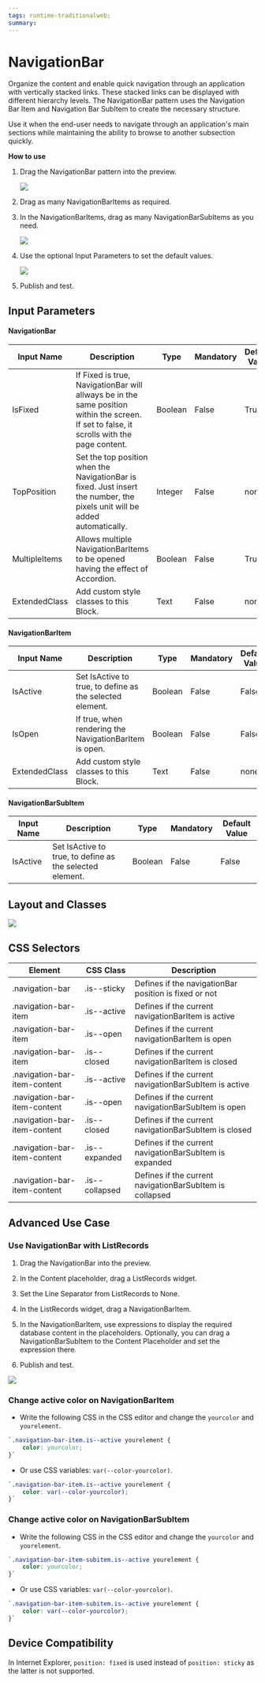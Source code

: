 ```yaml
---
tags: runtime-traditionalweb; 
summary: 
---
```


# NavigationBar

Organize the content and enable quick navigation through an application with vertically stacked links. These stacked links can be displayed with different hierarchy levels. The NavigationBar pattern uses the Navigation Bar Item and Navigation Bar SubItem to create the necessary structure.

Use it when the end-user needs to navigate through an application's main sections while maintaining the ability to browse to another subsection quickly. 

**How to use**

1. Drag the NavigationBar pattern into the preview.

    ![](images/navigationbar-image-1.png?width=500)

1. Drag as many NavigationBarItems as required.

1. In the NavigationBarItems, drag as many NavigationBarSubItems as you need.

    ![](images/navigationbar-image-2.png)

1. Use the optional Input Parameters to set the default values.

    ![](images/navigationbar-image-3.png)

1. Publish and test.



## Input Parameters
#### NavigationBar
| **Input Name** |  **Description** |  **Type** | **Mandatory** | **Default Value** |
|---|---|---|---|---|
| IsFixed  |  If Fixed is true, NavigationBar will allways be in the same position within the screen. If set to false, it scrolls with the page content. |  Boolean | False | True |
| TopPosition  |  Set the top position when the NavigationBar is fixed. Just insert the number, the pixels unit will be added automatically. |  Integer | False | none |
| MultipleItems  |  Allows multiple NavigationBarItems to be opened having the effect of Accordion. |  Boolean | False | True |
| ExtendedClass  |  Add custom style classes to this Block. | Text | False | none |

#### NavigationBarItem
| **Input Name** |  **Description** |  **Type** | **Mandatory** | **Default Value** |
|---|---|---|---|---|
| IsActive  |  Set IsActive to true, to define as the selected element. |  Boolean | False | False |
| IsOpen  |  If true, when rendering the NavigationBarItem is open. |  Boolean | False | False |
| ExtendedClass  |  Add custom style classes to this Block. | Text | False | none |

#### NavigationBarSubItem
| **Input Name** |  **Description** |  **Type** | **Mandatory** | **Default Value** |
|---|---|---|---|---|
| IsActive  |  Set IsActive to true, to define as the selected element. |  Boolean | False | False |
  
## Layout and Classes

![](images/navigationbar-image-4.png)

## CSS Selectors

| **Element** |  **CSS Class** |  **Description**  |
| ---|---|---  
| .navigation-bar |  .is--sticky|  Defines if the navigationBar position is fixed or not  |
| .navigation-bar-item | .is--active |  Defines if the current navigationBarItem is active  |
| .navigation-bar-item | .is--open |  Defines if the current navigationBarItem is open  |
| .navigation-bar-item | .is--closed |  Defines if the current navigationBarItem is closed  |
| .navigation-bar-item-content | .is--active |  Defines if the current navigationBarSubItem is active  |
| .navigation-bar-item-content | .is--open |  Defines if the current navigationBarSubItem is open  |
| .navigation-bar-item-content | .is--closed |  Defines if the current navigationBarSubItem is closed  |
| .navigation-bar-item-content | .is--expanded |  Defines if the current navigationBarSubItem is expanded  |
| .navigation-bar-item-content | .is--collapsed |  Defines if the current navigationBarSubItem is collapsed  |


## Advanced Use Case

### Use NavigationBar with ListRecords

1. Drag the NavigationBar into the preview.

1. In the Content placeholder, drag a ListRecords widget.

1. Set the Line Separator from ListRecords to None.

1. In the ListRecords widget, drag a NavigationBarItem.

1. In the NavigationBarItem, use expressions to display the required database content in the placeholders. Optionally, you can drag a NavigationBarSubItem to the Content Placeholder and set the expression there.

1. Publish and test.

![](images/navigationbar-image-5.png)


### Change active color on NavigationBarItem

* Write the following CSS in the CSS editor and change the `yourcolor` and `yourelement`.

```css
`.navigation-bar-item.is--active yourelement {
    color: yourcolor;
}`
```

* Or use CSS variables: `var(--color-yourcolor)`.

```css
`.navigation-bar-item.is--active yourelement {
    color: var(--color-yourcolor);
}`
```

### Change active color on NavigationBarSubItem

* Write the following CSS in the CSS editor and change the `yourcolor` and `yourelement`.

```css
`.navigation-bar-item-subitem.is--active yourelement {
    color: yourcolor;
}`
```

* Or use CSS variables: `var(--color-yourcolor)`.

```css
`.navigation-bar-item-subitem.is--active yourelement {
    color: var(--color-yourcolor);
}`
```

## Device Compatibility

In Internet Explorer, `position: fixed` is used instead of `position: sticky` as the latter is not supported.

